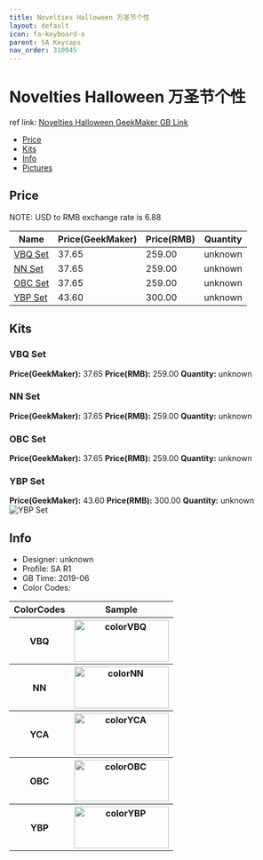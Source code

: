 ```yaml
---
title: Novelties Halloween 万圣节个性
layout: default
icon: fa-keyboard-o
parent: SA Keycaps
nav_order: 310945
---
```


# Novelties Halloween 万圣节个性

ref link: [Novelties Halloween GeekMaker GB Link](https://www.geekmaker.com/goods/detail/609)

* [Price](#price)
* [Kits](#kits)
* [Info](#info)
* [Pictures](#pictures)


## Price  
NOTE: USD to RMB exchange rate is 6.88

| Name          | Price(GeekMaker)    |  Price(RMB) | Quantity |
| ------------- | ------------ |  ---------- | -------- |
|[VBQ Set](#vbq-set)|37.65|259.00|unknown|
|[NN Set](#nn-set)|37.65|259.00|unknown|
|[OBC Set](#obc-set)|37.65|259.00|unknown|
|[YBP Set](#ybp-set)|43.60|300.00|unknown|


## Kits
### VBQ Set
**Price(GeekMaker):** 37.65    **Price(RMB):** 259.00    **Quantity:** unknown  

### NN Set
**Price(GeekMaker):** 37.65    **Price(RMB):** 259.00    **Quantity:** unknown  

### OBC Set
**Price(GeekMaker):** 37.65    **Price(RMB):** 259.00    **Quantity:** unknown  

### YBP Set
**Price(GeekMaker):** 43.60    **Price(RMB):** 300.00    **Quantity:** unknown  
<img src="{{ 'assets/images/sa-keycaps/noveltieshalloween/kits_pics/all.jpeg' | relative_url }}" alt="YBP Set" class="image featured">


## Info
* Designer: unknown
* Profile: SA R1
* GB Time: 2019-06
* Color Codes:  
<table style="width:100%">
  <tr>
    <th>ColorCodes</th>
    <th>Sample</th>
  </tr>
  <tr>
    <th>VBQ</th>
    <th><img src="{{ 'assets/images/sa-keycaps/SP_ColorCodes/abs/SP_Abs_ColorCodes_VBQ.png' | relative_url }}" alt="colorVBQ" height="75" width="170"></th>
  </tr>
  <tr>
    <th>NN</th>
    <th><img src="{{ 'assets/images/sa-keycaps/SP_ColorCodes/abs/SP_Abs_ColorCodes_NN.png' | relative_url }}" alt="colorNN" height="75" width="170"></th>
  </tr>
  <tr>
    <th>YCA</th>
    <th><img src="{{ 'assets/images/sa-keycaps/SP_ColorCodes/abs/SP_Abs_ColorCodes_YCA.png' | relative_url }}" alt="colorYCA" height="75" width="170"></th>
  </tr>
  <tr>
    <th>OBC</th>
    <th><img src="{{ 'assets/images/sa-keycaps/SP_ColorCodes/abs/SP_Abs_ColorCodes_OBC.png' | relative_url }}" alt="colorOBC" height="75" width="170"></th>
  </tr>
  <tr>
    <th>YBP</th>
    <th><img src="{{ 'assets/images/sa-keycaps/SP_ColorCodes/abs/SP_Abs_ColorCodes_YBP.png' | relative_url }}" alt="colorYBP" height="75" width="170"></th>
  </tr>
</table>
